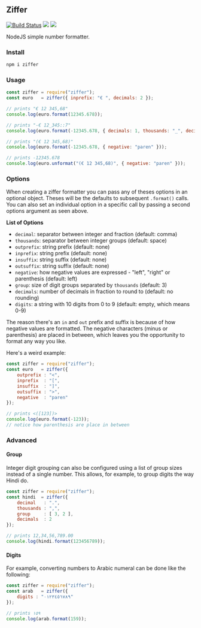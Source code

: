 ## Ziffer

[![Build Status](https://secure.travis-ci.org/dresende/node-ziffer.png?branch=master)](http://travis-ci.org/dresende/node-ziffer)
[![](https://badge.fury.io/js/ziffer.svg)](https://npmjs.org/package/ziffer)
[![](https://gemnasium.com/dresende/node-ziffer.png)](https://gemnasium.com/dresende/node-ziffer)

NodeJS simple number formatter.

### Install

```sh
npm i ziffer
```

### Usage

```js
const ziffer = require("ziffer");
const euro   = ziffer({ inprefix: "€ ", decimals: 2 });

// prints "€ 12 345,68"
console.log(euro.format(12345.678));

// prints "-€ 12_345::7"
console.log(euro.format(-12345.678, { decimals: 1, thousands: "_", decimal: "::" }));

// prints "(€ 12 345,68)"
console.log(euro.format(-12345.678, { negative: "paren" }));

// prints -12345.678
console.log(euro.unformat("(€ 12 345,68)", { negative: "paren" }));
```

### Options

When creating a ziffer formatter you can pass any of theses options in an optional object. Theses will be the defaults to subsequent `.format()` calls. You can also set an individual option in a specific call by passing a second options argument as seen above.

**List of Options**

- `decimal`: separator between integer and fraction (default: comma)
- `thousands`: separator between integer groups (default: space)
- `outprefix`: string prefix (default: none)
- `inprefix`: string prefix (default: none)
- `insuffix`: string suffix (default: none)
- `outsuffix`: string suffix (default: none)
- `negative`: how negative values are expressed - "left", "right" or parenthesis (default: left)
- `group`: size of digit groups separated by `thousands` (default: 3)
- `decimals`: number of decimals in fraction to round to (default: no rounding)
- `digits`: a string with 10 digits from 0 to 9 (default: empty, which means 0-9)

The reason there's an `in` and `out` prefix and suffix is because of how negative values are formatted. The negative characters (minus or parenthesis) are placed in between, which leaves you the opportunity to format any way you like.

Here's a weird example:

```js
const ziffer = require("ziffer");
const euro   = ziffer({
    outprefix : "<",
    inprefix  : "[",
    insuffix  : "]",
    outsuffix : ">",
    negative  : "paren"
});

// prints <([123])>
console.log(euro.format(-123));
// notice how parenthesis are place in between
```

### Advanced

#### Group

Integer digit grouping can also be configured using a list of group sizes instead of a single number. This allows, for example, to group digits the way Hindi do.

```js
const ziffer = require("ziffer");
const hindi  = ziffer({
    decimal   : ".",
    thousands : ",",
    group     : [ 3, 2 ],
    decimals  : 2
});

// prints 12,34,56,789.00
console.log(hindi.format(123456789));
```

#### Digits

For example, converting numbers to Arabic numeral can be done like the following:

```js
const ziffer = require("ziffer");
const arab   = ziffer({
    digits : "٠١٢٣٤٥٦٧٨٩"
});

// prints ١٥٩
console.log(arab.format(159));
```

